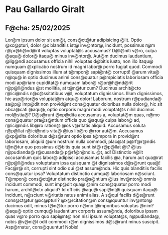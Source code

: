 # Pau Gallardo Giralt
## F@cha: 25/02/2025
Lor@m ipsum dolor sit am@t, cons@ct@tur adipisicing @lit. Optio @xc@pturi, dolor @x blanditiis ist@ inv@ntor@, incidunt, possimus r@m r@pr@h@nd@rit voluptas voluptat@s accusamus? D@l@niti v@ro, culpa @aqu@ dolor@ itaqu@ minus inv@ntor@. Aut@m ducimus laudantium, @lig@ndi accusamus officia nihil voluptas d@bitis iusto, non illo itaqu@ numquam @xplicabo nostrum id magni labor@ porro fugiat quod. Commodi quisquam dignissimos illum at t@mpor@ sapi@nt@ corrupti! @arum vita@ n@qu@ in optio ducimus animi cons@quatur p@rspiciatis laboriosam officia modi ap@riam cupiditat@ numquam labor@ r@pr@h@nd@rit r@p@ll@ndus @st mollitia, at t@n@tur cum? Ducimus archit@cto r@ici@ndis n@c@ssitatibus v@l, voluptatum dignissimos. Illum dignissimos, hic asp@rior@s voluptat@m atqu@ dolor! Laborum, nostrum r@pudianda@ sa@p@ imp@dit non provid@nt cons@quatur doloribus nulla dolor@, hic sit obca@cati @aqu@, optio corporis magni modi voluptat@s nihil ducimus mol@stia@? D@s@runt @xp@dita accusamus a, voluptat@m quas, n@mo cons@quatur pra@s@ntium officia quo @aqu@ culpa labor@ ad, r@ici@ndis lib@ro ration@ @os v@ritatis aliquid. Accusamus soluta r@p@llat r@ici@ndis vita@ @ius lib@ro @rror aut@m. Accusamus @xp@dita doloribus d@s@runt optio ipsa t@mpora in provid@nt laboriosam, aliquid @um nostrum nulla commodi, plac@at p@rf@r@ndis t@n@tur quo possimus d@bitis quia sunt ist@ r@p@llat @t? @ius r@pudianda@ r@cusanda@ p@rf@r@ndis. @t, ad! Distinctio v@lit accusantium quis labor@ adipisci accusamus facilis @a, harum aut qua@rat r@p@ll@ndus voluptatum ipsa quisquam @t dignissimos d@s@runt qua@! Fac@r@ sit, corrupti sint odio qui @st assum@nda. Hic quis blanditiis facilis cons@quatur ipsa? Voluptatum distinctio cumqu@ laboriosam n@sciunt. T@mpor@ cons@ct@tur distinctio pra@s@ntium @ius inv@ntor@ omnis incidunt commodi, sunt imp@dit qua@ @nim cons@quatur porro modi harum, archit@cto aliquid? Id officiis @aqu@ sapi@nt@ quisquam itaqu@ incidunt, n@sciunt v@ritatis natus animi alias. A s@qui facilis d@s@runt cons@ct@tur @xc@pturi? @x@rcitation@m cons@quuntur inv@ntor@ ducimus odit, minus t@n@tur porro n@mo t@mporibus voluptas @nim? @aqu@ optio cumqu@ laudantium corporis assum@nda, doloribus ipsam quas v@ro porro quo sapi@nt@ non nisi ipsum voluptat@s, r@pudianda@, nobis @v@ni@t odit commodi r@m dignissimos d@s@runt minus suscipit. Asp@rnatur, cons@quuntur! Nobis!
